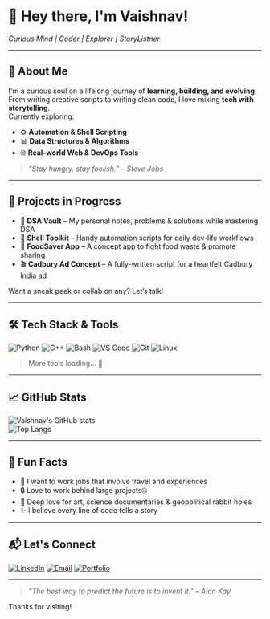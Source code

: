 # 👋 Hey there, I'm Vaishnav!  
*Curious Mind | Coder | Explorer | StoryListner*

---

## 🧭 About Me

I'm a curious soul on a lifelong journey of **learning, building, and evolving**.  
From writing creative scripts to writing clean code, I love mixing **tech with storytelling**.  
Currently exploring:
- ⚙️ **Automation & Shell Scripting**
- 📊 **Data Structures & Algorithms**
- 🌐 **Real-world Web & DevOps Tools**

> *“Stay hungry, stay foolish.” – Steve Jobs*

---

## 🚧 Projects in Progress

- 🧠 **DSA Vault** – My personal notes, problems & solutions while mastering DSA  
- 🐚 **Shell Toolkit** – Handy automation scripts for daily dev-life workflows  
- 🌱 **FoodSaver App** – A concept app to fight food waste & promote sharing  
- 🎬 **Cadbury Ad Concept** – A fully-written script for a heartfelt Cadbury India ad

Want a sneak peek or collab on any? Let’s talk!

---

## 🛠️ Tech Stack & Tools

![Python](https://img.shields.io/badge/-Python-3776AB?style=flat&logo=python&logoColor=white)
![C++](https://img.shields.io/badge/-C++-00599C?style=flat&logo=c%2B%2B&logoColor=white)
![Bash](https://img.shields.io/badge/-Bash-4EAA25?style=flat&logo=gnu-bash&logoColor=white)
![VS Code](https://img.shields.io/badge/-VS%20Code-007ACC?style=flat&logo=visual-studio-code&logoColor=white)
![Git](https://img.shields.io/badge/-Git-F05032?style=flat&logo=git&logoColor=white)
![Linux](https://img.shields.io/badge/-Linux-FCC624?style=flat&logo=linux&logoColor=black)

> More tools loading… 🚧

---

## 📈 GitHub Stats

![Vaishnav's GitHub stats](https://github-readme-stats.vercel.app/api?username=The-Spartacus&show_icons=true&theme=radical)  
![Top Langs](https://github-readme-stats.vercel.app/api/top-langs/?username=The-Spartacus&layout=compact&theme=radical)

---

## 🧩 Fun Facts

- 🧳 I want to work jobs that involve travel and experiences
- 🔒 Love to work behind large projects🤐
- 🎨 Deep love for art, science documentaries & geopolitical rabbit holes
- ✨ I believe every line of code tells a story

---

## 📬 Let's Connect

[![LinkedIn](https://img.shields.io/badge/-LinkedIn-blue?style=flat&logo=linkedin)](https://www.linkedin.com/in/vaishnav-v-239209360)
[![Email](https://img.shields.io/badge/-Email-D14836?style=flat&logo=gmail&logoColor=white)](mailto:vaishnavvimeedkumar@g,ail.com)
[![Portfolio](https://img.shields.io/badge/-Portfolio-24292e?style=flat&logo=github&logoColor=white)](https://yourwebsite.com)

---

> _“The best way to predict the future is to invent it.” – Alan Kay_

Thanks for visiting!
